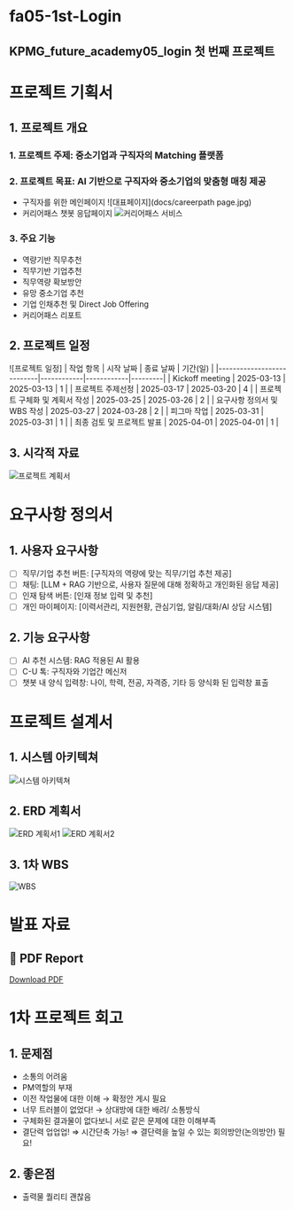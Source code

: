 # fa05-1st-Login
KPMG_future_academy05_login 첫 번째 프로젝트
-----------------

# 프로젝트 기획서

## 1. 프로젝트 개요
### 1. 프로젝트 주제: **중소기업과 구직자의 Matching 플랫폼**
### 2. 프로젝트 목표: AI 기반으로 구직자와 중소기업의 맞춤형 매칭 제공
- 구직자를 위한 메인페이지
![대표페이지](docs/careerpath page.jpg)
- 커리어패스 챗봇 응답페이지
![커리어패스 서비스](docs/careerpath.jpg)

### 3. 주요 기능
- 역량기반 직무추천
- 직무기반 기업추천
- 직무역량 확보방안
- 유망 중소기업 추천
- 기업 인채추천 및 Direct Job Offering
- 커리어패스 리포트

## 2. 프로젝트 일정
![프로젝트 일정]
| 작업 항목                  | 시작 날짜   | 종료 날짜   | 기간(일) |
|---------------------------|------------|------------|---------|
| Kickoff meeting           | 2025-03-13 | 2025-03-13 | 1       |
| 프로젝트 주제선정            | 2025-03-17 | 2025-03-20 | 4       |
| 프로젝트 구체화 및 계획서 작성 | 2025-03-25 | 2025-03-26 | 2       |
| 요구사항 정의서 및 WBS 작성   | 2025-03-27 | 2024-03-28 | 2       |
| 피그마 작업                 | 2025-03-31 | 2025-03-31 | 1       |
| 최종 검토 및 프로젝트 발표    | 2025-04-01 | 2025-04-01 | 1       |

## 3. 시각적 자료
![프로젝트 계획서](docs/project.png)

# 요구사항 정의서

## 1. 사용자 요구사항
- [ ] 직무/기업 추천 버튼: [구직자의 역량에 맞는 직무/기업 추천 제공]
- [ ] 채팅: [LLM + RAG 기반으로, 사용자 질문에 대해 정확하고 개인화된 응답 제공]
- [ ] 인재 탐색 버튼: [인재 정보 입력 및 추천]
- [ ] 개인 마이페이지: [이력서관리, 지원현황, 관심기업, 알림/대화/AI 상담 시스템]

## 2. 기능 요구사항
- [ ] AI 추천 시스템: RAG 적용된 AI 활용
- [ ] C-U 톡: 구직자와 기업간 메신저
- [ ] 챗봇 내 양식 입력창: 나이, 학력, 전공, 자격증, 기타 등 양식화 된 입력창 표출

# 프로젝트 설계서
## 1. 시스템 아키텍쳐
![시스템 아키텍쳐](docs/Architecture.png)

## 2. ERD 계획서
![ERD 계획서1](docs/ERD.png)
![ERD 계획서2](docs/ERD2.png)

## 3. 1차 WBS
![WBS](docs/wbs.png)

# 발표 자료
## 📄 PDF Report
[Download PDF](Login_Phase1_Presentation.pdf.pdf)

# 1차 프로젝트 회고

## 1. 문제점
- 소통의 어려움
- PM역할의 부재
- 이전 작업물에 대한 이해 → 확정안 게시 필요
- 너무 트러블이 없었다! → 상대방에 대한 배려/ 소통방식
- 구체화된 결과물이 없다보니 서로 같은 문제에 대한 이해부족
- 결단력 업업업! ⇒ 시간단축 가능! ⇒ 결단력을 높일 수 있는 회의방안(논의방안) 필요!

## 2. 좋은점
- 출력물 퀄리티 괜찮음




